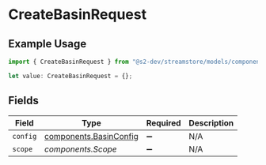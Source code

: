 # CreateBasinRequest

## Example Usage

```typescript
import { CreateBasinRequest } from "@s2-dev/streamstore/models/components";

let value: CreateBasinRequest = {};
```

## Fields

| Field                                                            | Type                                                             | Required                                                         | Description                                                      |
| ---------------------------------------------------------------- | ---------------------------------------------------------------- | ---------------------------------------------------------------- | ---------------------------------------------------------------- |
| `config`                                                         | [components.BasinConfig](../../models/components/basinconfig.md) | :heavy_minus_sign:                                               | N/A                                                              |
| `scope`                                                          | *components.Scope*                                               | :heavy_minus_sign:                                               | N/A                                                              |